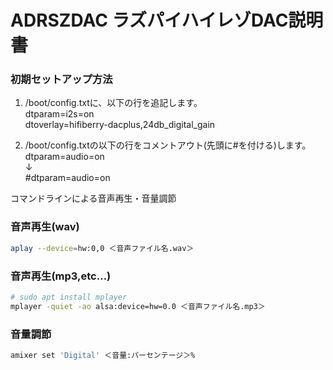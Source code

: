 # ADRSZDAC ラズパイハイレゾDAC説明書

### 初期セットアップ方法

 1. /boot/config.txtに、以下の行を追記します。  
dtparam=i2s=on  
dtoverlay=hifiberry-dacplus,24db_digital_gain  

 2. /boot/config.txtの以下の行をコメントアウト(先頭に#を付ける)します。  
dtparam=audio=on  
↓  
\#dtparam=audio=on  

コマンドラインによる音声再生・音量調節  

### 音声再生(wav)
```sh
aplay --device=hw:0,0 ＜音声ファイル名.wav＞  
```
### 音声再生(mp3,etc...)
```sh
# sudo apt install mplayer
mplayer -quiet -ao alsa:device=hw=0.0 ＜音声ファイル名.mp3＞  
```
### 音量調節
```sh
amixer set 'Digital' ＜音量:パーセンテージ＞%
```
